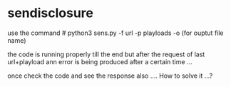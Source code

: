 # sendisclosure

use the command # python3 sens.py -f url -p playloads -o (for ouptut file name)


the code is running properly till the end but after the request of last url+playload ann error is being produced after a certain time ...


once check the code and see the response also  ....
How to solve it ...?

